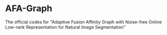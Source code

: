 # AFA-Graph
 
The official codes for "Adaptive Fusion Affinity Graph with Noise-free Online Low-rank Representation for Natural Image Segmentation"
